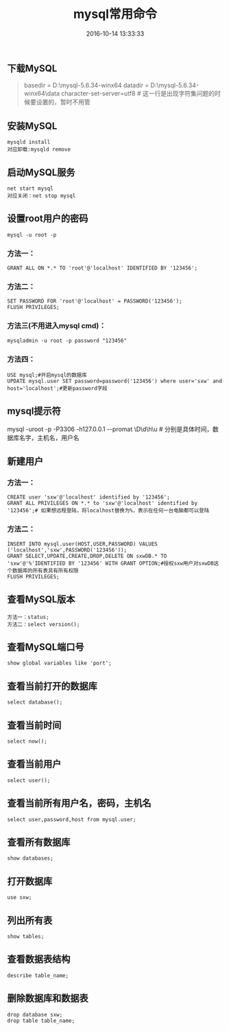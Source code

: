 ﻿---
title: mysql常用命令
date: 2016-10-14 13:33:33
categories: mysql
tags: [mysql]
---
## 下载MySQL
> basedir = D:\mysql-5.6.34-winx64
> datadir = D:\mysql-5.6.34-winx64\data
> character-set-server=utf8 # 这一行是出现字符集问题的时候要设置的，暂时不用管

<!-- more -->

## 安装MySQL
```
mysqld install
对应卸载:mysqld remove
```
## 启动MySQL服务
```
net start mysql
对应关闭：net stop mysql
```
## 设置root用户的密码
```
mysql -u root -p
```
### 方法一：
```
GRANT ALL ON *.* TO 'root'@'localhost' IDENTIFIED BY '123456';
```
### 方法二：
```
SET PASSWORD FOR 'root'@'localhost' = PASSWORD('123456');
FLUSH PRIVILEGES;
```
### 方法三(不用进入mysql cmd)：
```
mysqladmin -u root -p password "123456"
```
### 方法四：
```
USE mysql;#开启mysql的数据库
UPDATE mysql.user SET password=password('123456') where user='sxw' and host='localhost';#更新password字段
```
## mysql提示符
mysql -uroot -p -P3306 -h127.0.0.1 --promat \D\d\h\u # 分别是具体时间，数据库名字，主机名，用户名
## 新建用户
### 方法一：
```
CREATE user 'sxw'@'localhost' identified by '123456';
GRANT ALL PRIVILEGES ON *.* to 'sxw'@'localhost' identified by '123456';# 如果想远程登陆，将localhost替换为%，表示在任何一台电脑都可以登陆
```
### 方法二：
```
INSERT INTO mysql.user(HOST,USER,PASSWORD) VALUES ('localhost','sxw',PASSWORD('123456'));
GRANT SELECT,UPDATE,CREATE,DROP,DELETE ON sxwDB.* TO 'sxw'@'%'IDENTIFIED BY '123456' WITH GRANT OPTION;#授权sxw用户对sxwDB这个数据库的所有表具有所有权限
FLUSH PRIVILEGES;
```
## 查看MySQL版本
```
方法一：status;
方法二：select version();
```
## 查看MySQL端口号
```
show global variables like 'port';
```
## 查看当前打开的数据库
```
select database();
```
## 查看当前时间
```
select now();
```
## 查看当前用户
```
select user();
```
## 查看当前所有用户名，密码，主机名
```
select user,password,host from mysql.user;
```
## 查看所有数据库
```
show databases;
```
## 打开数据库
```
use sxw;
```
## 列出所有表
```
show tables;
```
## 查看数据表结构
```
describe table_name;
```
## 删除数据库和数据表
```
drop database sxw;
drop table table_name;
```